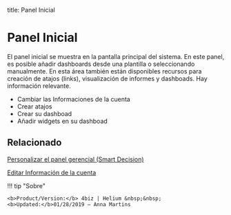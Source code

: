 title: Panel Inicial
# Panel Inicial

El panel inicial se muestra en la pantalla principal del sistema. En este panel, es posible añadir dashboards desde una plantilla o seleccionando manualmente. En esta área también están disponibles recursos para creación de atajos (links), visualización de informes y dashboads. Hay información relevante.

* Cambiar las Informaciones de la cuenta
* Crear atajos
* Crear su dashboad
* Añadir widgets en su dashboad


Relacionado
-------

[Personalizar el panel gerencial (Smart Decision)][1]

[Editar Información de la cuenta][2]

!!! tip "Sobre"

    <b>Product/Version:</b> 4biz | Helium &nbsp;&nbsp;
    <b>Updated:</b>01/28/2019 – Anna Martins


[1]:/es-es/4biz-helium/additional-features/reports/create/dashboard-customize-management-panel-smart-decision.html
[2]:/es-es/4biz-helium/initial-settings/access-settings/user/user-data.html
